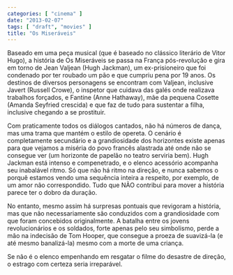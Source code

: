 ```yaml
---
categories: [ "cinema" ]
date: "2013-02-07"
tags: [ "draft", "movies" ]
title: "Os Miseráveis"
---
```

Baseado em uma peça musical (que é baseado no clássico literário
de Vitor Hugo), a história de Os Miseráveis se passa na França
pós-revolução e gira em torno de Jean Valjean (Hugh Jackman), um
ex-prisioneiro que foi condenado por ter roubado um pão e que cumpriu
pena por 19 anos. Os destinos de diversos personagens se encontram com
Valjean, inclusive Javert (Russell Crowe), o inspetor que cuidava das
galés onde realizava trabalhos forçados, e Fantine (Anne Hathaway),
mãe da pequena Cosette (Amanda Seyfried crescida) e que faz de tudo
para sustentar a filha, inclusive chegando a se prostituir.

Com praticamente todos os diálogos cantados, não há números de
dança, mas uma trama que mantém o estilo de opereta. O cenário é
completamente secundário e a grandiosidade dos horizontes existe apenas
para que vejamos a miséria do povo francês alastrada até onde não
se consegue ver (um horizonte de papelão no teatro serviria bem). Hugh
Jackman está intenso e compenetrado, e o elenco acessório acompanha seu
inabalável ritmo. Só que não há ritmo na direção, e nunca sabemos
o porquê estamos vendo uma sequência inteira a respeito, por exemplo,
de um amor não correspondido. Tudo que NÃO contribui para mover a
história parece ter o dobro da duração.

No entanto, mesmo assim há surpresas pontuais que revigoram a história,
mas que não necessariamente são conduzidos com a grandiosidade
com que foram concebidos originalmente. A batalha entre os jovens
revolucionários e os soldados, forte apenas pelo seu simbolismo, perde
a mão na indecisão de Tom Hooper, que consegue a proeza de suavizá-la
(e até mesmo banalizá-la) mesmo com a morte de uma criança.

Se não é o elenco empenhando em resgatar o filme do desastre de
direção, o estrago com certeza seria irreparável.

